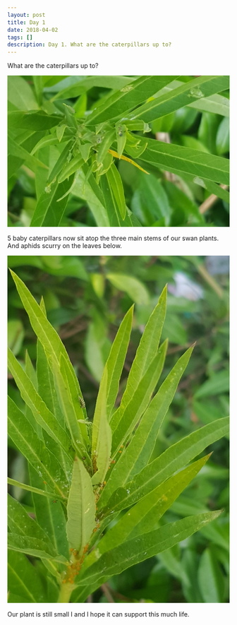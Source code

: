 ```yaml
---
layout: post
title: Day 1
date: 2018-04-02
tags: []
description: Day 1. What are the caterpillars up to?
---
```


What are the caterpillars up to?

![Caterpillar](/public/images/2019-04-02-1.jpg)

5 baby caterpillars now sit atop the three main stems of our swan plants. And aphids scurry on the leaves below.

![More Caterpillar](/public/images/2019-04-02-2.jpg)

Our plant is still small I and I hope it can support this much life.





